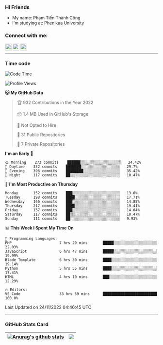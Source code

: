 ### Hi Friends

- My name: Phạm Tiến Thành Công
- I'm studying at: [Phenikaa University]


### Connect with me:
[<img align="left" alt="PhamTienThanhCong | Facebook" width="22px" src="https://upload.wikimedia.org/wikipedia/commons/thumb/1/16/Facebook-icon-1.png/640px-Facebook-icon-1.png" />][facebook]
[<img align="left" alt="PhamTienThanhCong | Zalo" width="22px" src="https://www.anphatpc.com.vn/template/anphat_2020v2/images/icon-zalo.jpg" />][zalo]
[<img align="left" alt="PhamTienThanhCong | LinkedIn" width="22px" src="https://cdn3.iconfinder.com/data/icons/inficons/512/linkedin.png" />][linkedin]

<br />

---

### Time code

<!--START_SECTION:waka-->
![Code Time](http://img.shields.io/badge/Code%20Time-754%20hrs%2015%20mins-blue)

![Profile Views](http://img.shields.io/badge/Profile%20Views-19-blue)

**🐱 My GitHub Data** 

> 🏆 932 Contributions in the Year 2022
 > 
> 📦 1.4 MB Used in GitHub's Storage 
 > 
> 🚫 Not Opted to Hire
 > 
> 📜 31 Public Repositories 
 > 
> 🔑 7 Private Repositories  
 > 
**I'm an Early 🐤** 

```text
🌞 Morning    273 commits    ██████░░░░░░░░░░░░░░░░░░░   24.42% 
🌆 Daytime    332 commits    ███████░░░░░░░░░░░░░░░░░░   29.7% 
🌃 Evening    396 commits    ████████░░░░░░░░░░░░░░░░░   35.42% 
🌙 Night      117 commits    ██░░░░░░░░░░░░░░░░░░░░░░░   10.47%

```
📅 **I'm Most Productive on Thursday** 

```text
Monday       152 commits    ███░░░░░░░░░░░░░░░░░░░░░░   13.6% 
Tuesday      198 commits    ████░░░░░░░░░░░░░░░░░░░░░   17.71% 
Wednesday    166 commits    ███░░░░░░░░░░░░░░░░░░░░░░   14.85% 
Thursday     217 commits    ████░░░░░░░░░░░░░░░░░░░░░   19.41% 
Friday       157 commits    ███░░░░░░░░░░░░░░░░░░░░░░   14.04% 
Saturday     117 commits    ██░░░░░░░░░░░░░░░░░░░░░░░   10.47% 
Sunday       111 commits    ██░░░░░░░░░░░░░░░░░░░░░░░   9.93%

```


📊 **This Week I Spent My Time On** 

```text
💬 Programming Languages: 
PHP                      7 hrs 29 mins       █████░░░░░░░░░░░░░░░░░░░░   22.03% 
JavaScript               6 hrs 47 mins       █████░░░░░░░░░░░░░░░░░░░░   19.99% 
Blade Template           6 hrs 30 mins       ████░░░░░░░░░░░░░░░░░░░░░   19.14% 
Python                   5 hrs 55 mins       ████░░░░░░░░░░░░░░░░░░░░░   17.41% 
HTML                     4 hrs 10 mins       ███░░░░░░░░░░░░░░░░░░░░░░   12.29%

🔥 Editors: 
VS Code                  33 hrs 59 mins      █████████████████████████   100.0%

```


 Last Updated on 24/11/2022 04:46:45 UTC
<!--END_SECTION:waka-->

---

### GitHub Stats Card

| <a href="https://github.com/phamtienthanhcong"><img align="center" src="https://github-readme-stats.vercel.app/api?username=PhamTienThanhCong&show_icons=true&include_all_commits=true&theme=buefy&hide_border=true&theme=ocean_dark" alt="Anurag's github stats" /></a> | <a href="https://github.com/phamtienthanhcong"><img align="center" src="https://github-readme-stats.vercel.app/api/top-langs/?username=PhamTienThanhCong&layout=compact&theme=buefy&hide_border=true&theme=ocean_dark" /></a> |
| ------------- | ------------- |

[Phenikaa University]: https://phenikaa-uni.edu.vn/vi
[facebook]: https://www.facebook.com/phamtienthanhcong
[linkedin]: https://linkedin.com/in/phamtienthanhcong
[zalo]: https://zalo.me/0396396332
[tiktok]: https://www.tiktok.com/@phamtienthanhcong
[web]: https://github.com/PhamTienThanhCong/web_dev
[min project]: https://github.com/PhamTienThanhCong/Project-Of-Web
[c and cpp]: https://github.com/PhamTienThanhCong/Code_C_and_Cpro
[python]: https://github.com/PhamTienThanhCong/Python_beginer
